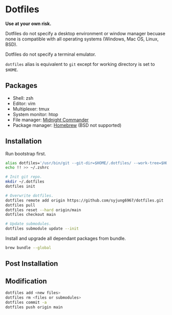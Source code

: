 # Dotfiles
**Use at your own risk.**

Dotfiles do not specify a desktop environment or window manager becuase none is compatible with all operating systems (Windows, Mac OS, Linux, BSD).

Dotfiles do not specify a terminal emulator.

`dotfiles` alias is equivalent to `git` except for working directory is set to `$HOME`.

## Packages
* Shell: zsh
* Editor: vim
* Multiplexer: tmux
* System monitor: htop
* File manager: [Midnight Commander](https://midnight-commander.org/)
* Package manager: [Homebrew](https://brew.sh/) (BSD not supported)

## Installation
Run bootstrap first.

```sh
alias dotfiles='/usr/bin/git --git-dir=$HOME/.dotfiles/ --work-tree=$HOME'
echo !! >> ~/.zshrc

# Init git repo.
mkdir ~/.dotfiles
dotfiles init

# Overwrite dotfiles.
dotfiles remote add origin https://github.com/syjung6967/dotfiles.git
dotfiles pull
dotfiles reset --hard origin/main
dotfiles checkout main

# Update submodules.
dotfiles submodule update --init
```

Install and upgrade all dependant packages from bundle.
```sh
brew bundle --global
```

## Post Installation

## Modification
```sh
dotfiles add <new files>
dotfiles rm <files or submodules>
dotfiles commit -a
dotfiles push origin main
```
